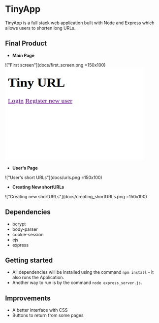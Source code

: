 # TinyApp

TinyApp is a full stack web application built with Node and Express which allows users to shorten long URLs.


## Final Product

* **Main Page** 

!["First screen"](docs/first_screen.png =150x100)
<img src="docs/first_screen.png" width="450" height="300" />

* **User's Page**

!["User's short URLs"](docs/urls.png =150x100)

* **Creating New shortURLs**

!["Creating new shortURLs"](docs/creating_shortURLs.png =150x100)


## Dependencies
* bcrypt
* body-parser
* cookie-session
* ejs
* express


## Getting started
- All dependencies will be installed using the command `npm install` - it also runs the Application.
- Another way to run is by the command `node express_server.js`.


## Improvements
- A better interface with CSS
- Buttons to return from some pages